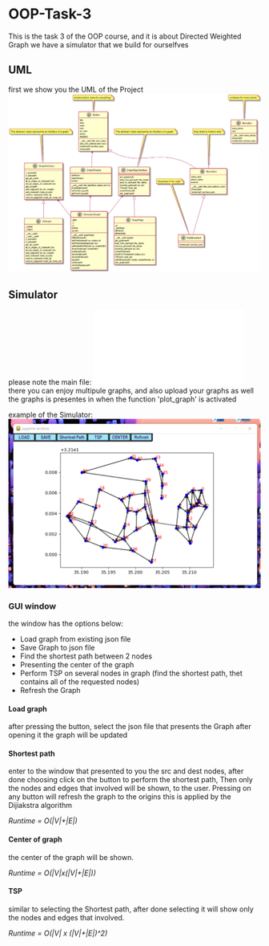 # OOP-Task-3
This is the task 3 of the OOP course, and it is about Directed Weighted Graph
we have a simulator that we build for ourselfves

## UML
first we show you the UML of the Project
![umlDig](/Ex3/pics/UML.png)

## Simulator
please note the main file: ![mainfile](/Ex3/src/main.py)
there you can enjoy multipule graphs, and also upload your graphs as well
the graphs is presentes in when the function 'plot_graph' is activated

example of the Simulator:
![simWind](/Ex3/pics/graphExm.png)

### GUI window
the window has the options below:
 - Load graph from existing json file
 - Save Graph to json file
 - Find the shortest path between 2 nodes
 - Presenting the center of the graph
 - Perform TSP on several nodes in graph (find the shortest path, thet contains all of the requested nodes)
 - Refresh the Graph

#### Load graph
after pressing the button, select the json file that presents the Graph
after opening it the graph will be updated


#### Shortest path
enter to the window that presented to you the src and dest nodes,
after done choosing click on the button to perform the shortest path,
Then only the nodes and edges that involved will be shown, to the user.
Pressing on any button will refresh the graph to the origins
this is applied by the Dijiakstra algorithm

*Runtime = O(|V|+|E|)*


#### Center of graph
the center of the graph will be shown.

*Runtime = O(|V|x(|V|+|E|))*

#### TSP
similar to selecting the Shortest path, after done selecting it will show only the nodes and edges that involved.

*Runtime = O(|V| x (|V|+|E|)^2)*
